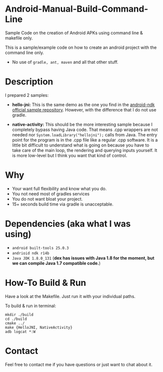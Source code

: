 # Android-Manual-Build-Command-Line
Sample Code on the creation of Android APKs using command line &amp; makefile only.

This is a sample/example code on how to create an android project with the command line only. 
- No use of ```gradle, ant, maven``` and all that other stuff.

# Description
I prepared 2 samples:

- **hello-jni:** This is the same demo as the one you find in the [android-ndk official sample repository](https://github.com/googlesamples/android-ndk). However, with the difference that I do not use gradle.

- **native-activity:** This should be the more interesting sample because I completely bypass having Java code. That means .cpp wrappers are not needed nor `System.loadLibrary("hellojni");` calls from Java. The entry point for the program is in the .cpp file like a regular .cpp software. It is a little bit difficult to understand what is going on because you have to take care of the main loop, the rendering and querying inputs yourself. It is more low-level but I think you want that kind of control.

# Why
- Your want full flexibility and know what you do.
- You not need most of gradles services
- You do not want bloat your project.
- 15+ seconds build time via gradle is unacceptable.

# Dependencies (aka what I was using)
- `android built-tools 25.0.3`
- `andrioid ndk r14b`
- `Java JDK 1.8.0_131` (**dex has issues with Java 1.8 for the moment, but we can compile Java 1.7 compatible code.**)

# How-To Build & Run
Have a look at the Makefile. Just run it with your individual paths.

To build & run in terminal:
```
mkdir ./build 
cd ./build
cmake ../
make {HelloJNI, NativeActivity}
adb logcat *:W
```

# Contact

Feel free to contact me if you have questions or just want to chat about it.

